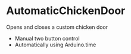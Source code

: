 AutomaticChickenDoor
====================

Opens and closes a custom chicken door 
* Manual two button control
* Automatically using Arduino.time
